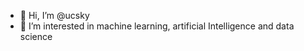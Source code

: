 - 👋 Hi, I’m @ucsky
- 👀 I’m interested in machine learning, artificial Intelligence and data science

<!---
ucsky/ucsky is a ✨ special ✨ repository because its `README.md` (this file) appears on your GitHub profile.
You can click the Preview link to take a look at your changes.
--->
